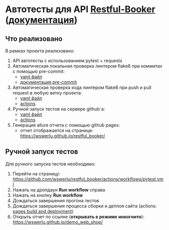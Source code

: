 # Автотесты для API [Restful-Booker](http://restful-booker.herokuapp.com/) ([документация](http://restful-booker.herokuapp.com/apidoc/index.html))

## Что реализовано

В рамках проекта реализовано:

1. API автотесты с использованием pytest + requests
2. Автоматическая локальная проверка линтером flake8 при коммитах с помощью pre-commit:
   * [yaml файл](https://github.com/wswerlu/restful_booker/blob/main/.pre-commit-config.yaml)
   * [документация pre-commit](https://pre-commit.com/)
3. Автоматическая проверка кода линтером flake8 при push и pull request в любую ветку проекта:
   * [yaml файл](https://github.com/wswerlu/restful_booker/blob/main/.github/workflows/flake8.yml)
   * [actions](https://github.com/wswerlu/restful_booker/actions/workflows/flake8.yml)
4. Ручной запуск тестов на сервере github`а:
   * [yaml файл](https://github.com/wswerlu/restful_booker/blob/main/.github/workflows/pytest.yml)
   * [actions](https://github.com/wswerlu/restful_booker/actions/workflows/pytest.yml)
5. Генерация allure отчета с помощью github pages:
   * отчет отображается на странице: https://wswerlu.github.io/restful_booker/

## Ручной запуск тестов

Для ручного запуска тестов необходимо:

1. Перейти на страницу: https://github.com/wswerlu/restful_booker/actions/workflows/pytest.yml
2. Нажать на дропдаун **Run workflow** справа
3. Нажать на кнопку **Run workflow**
4. Дождаться завершения прогона тестов
5. Дождаться завершения процесса сборки и деплоя сайта (actions: [pages build and deployment](https://github.com/wswerlu/restful_booker/actions/workflows/pages/pages-build-deployment))
6. Открыть отчет по ссылке (**открывать в режиме инкогнито**): https://wswerlu.github.io/demo_web_shop/